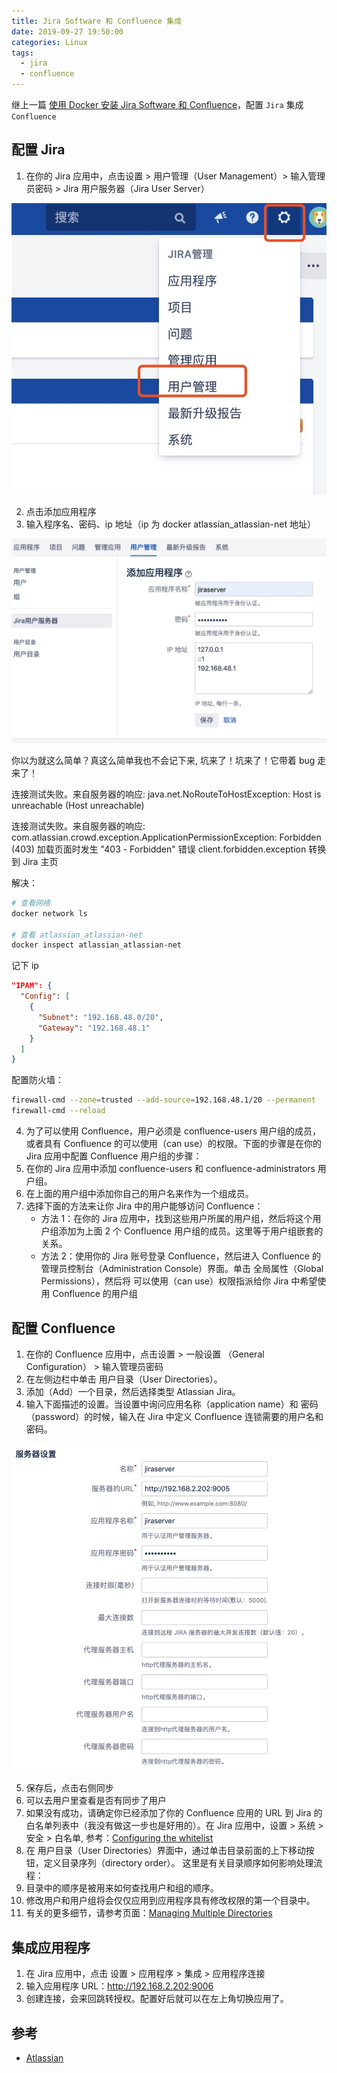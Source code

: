 ```yaml
---
title: Jira Software 和 Confluence 集成
date: 2019-09-27 19:50:00
categories: Linux
tags:
  - jira
  - confluence
---
```


继上一篇 [使用 Docker 安装 Jira Software 和 Confluence](https://xinlichao.cn/back-end/linux/docker-jira-confluence/)，配置 `Jira` 集成 `Confluence`

<!--more-->

## 配置 Jira

1. 在你的 Jira 应用中，点击设置 > 用户管理（User Management）> 输入管理员密码 > Jira 用户服务器（Jira User Server）

![1][1]

2. 点击添加应用程序
3. 输入程序名、密码、ip 地址（ip 为 docker atlassian_atlassian-net 地址）

![2][2]

你以为就这么简单？真这么简单我也不会记下来, 坑来了！坑来了！它带着 bug 走来了！

连接测试失败。来自服务器的响应:
java.net.NoRouteToHostException: Host is unreachable (Host unreachable)

连接测试失败。来自服务器的响应:
com.atlassian.crowd.exception.ApplicationPermissionException: Forbidden (403) 加载页面时发生 "403 - Forbidden" 错误 client.forbidden.exception 转换到 Jira 主页

解决：

```bash
# 查看网络
docker network ls

# 查看 atlassian_atlassian-net
docker inspect atlassian_atlassian-net
```

记下 ip

```json
"IPAM": {
  "Config": [
    {
      "Subnet": "192.168.48.0/20",
      "Gateway": "192.168.48.1"
    }
  ]
}
```

配置防火墙：

```bash
firewall-cmd --zone=trusted --add-source=192.168.48.1/20 --permanent
firewall-cmd --reload
```

4. 为了可以使用 Confluence，用户必须是 confluence-users 用户组的成员，或者具有 Confluence 的可以使用（can use）的权限。下面的步骤是在你的 Jira 应用中配置 Confluence 用户组的步骤：
1. 在你的 Jira 应用中添加 confluence-users 和 confluence-administrators 用户组。
1. 在上面的用户组中添加你自己的用户名来作为一个组成员。
1. 选择下面的方法来让你 Jira 中的用户能够访问 Confluence：
   - 方法 1：在你的 Jira 应用中，找到这些用户所属的用户组，然后将这个用户组添加为上面 2 个 Confluence 用户组的成员。这里等于用户组嵌套的关系。
   - 方法 2：使用你的 Jira 账号登录 Confluence，然后进入 Confluence 的 管理员控制台（Administration Console）界面。单击 全局属性（Global Permissions），然后将 可以使用（can use）权限指派给你 Jira 中希望使用 Confluence 的用户组

## 配置 Confluence

1. 在你的 Confluence 应用中，点击设置 > 一般设置 （General Configuration） > 输入管理员密码
2. 在左侧边栏中单击 用户目录（User Directories）。
3. 添加（Add）一个目录，然后选择类型 Atlassian Jira。
4. 输入下面描述的设置。当设置中询问应用名称（application name）和 密码（password）的时候，输入在 Jira 中定义 Confluence 连锁需要的用户名和密码。

![3][3]

5. 保存后，点击右侧同步
6. 可以去用户里查看是否有同步了用户
7. 如果没有成功，请确定你已经添加了你的 Confluence 应用的 URL 到 Jira 的白名单列表中（我没有做这一步也是好用的）。在 Jira 应用中，设置 > 系统 > 安全 > 白名单, 参考：[Configuring the whitelist](https://www.cwiki.us/display/CONF6EN/Configuring+the+Whitelist)
8. 在 用户目录（User Directories）界面中，通过单击目录前面的上下移动按钮，定义目录序列（directory order）。
   这里是有关目录顺序如何影响处理流程：
9. 目录中的顺序是被用来如何查找用户和组的顺序。
10. 修改用户和用户组将会仅仅应用到应用程序具有修改权限的第一个目录中。
11. 有关的更多细节，请参考页面：[Managing Multiple Directories](https://www.cwiki.us/display/CONFLUENCEWIKI/Managing+Multiple+Directories)

## 集成应用程序

1. 在 Jira 应用中，点击 设置 > 应用程序 > 集成 > 应用程序连接
2. 输入应用程序 URL：http://192.168.2.202:9006
3. 创建连接，会来回跳转授权。配置好后就可以在左上角切换应用了。

[1]: /images/linux/jira-integration-confluence/1.jpg
[2]: /images/linux/jira-integration-confluence/2.jpg
[3]: /images/linux/jira-integration-confluence/3.jpg

## 参考

- [Atlassian](https://www.atlassian.com/)
